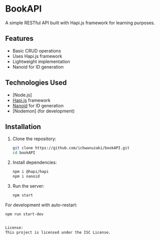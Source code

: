 # BookAPI

A simple RESTful API built with Hapi.js framework for learning purposes.

## Features

- Basic CRUD operations
- Uses Hapi.js framework
- Lightweight implementation
- Nanoid for ID generation

## Technologies Used

- [Node.js]
- [Hapi.js](https://hapi.dev/) framework
- [Nanoid](https://github.com/ai/nanoid) for ID generation
- [Nodemon] (for development)

## Installation

1. Clone the repository:
   ```bash
   git clone https://github.com/ichwanuzaki/bookAPI.git
   cd bookAPI

2. Install dependencies:
   ```bash
   npm i @hapi/hapi
   npm i nanoid

4. Run the server:
   ```bash
   npm start

For development with auto-restart:
   ```bash
   npm run start-dev


License: 
This project is licensed under the ISC License.
